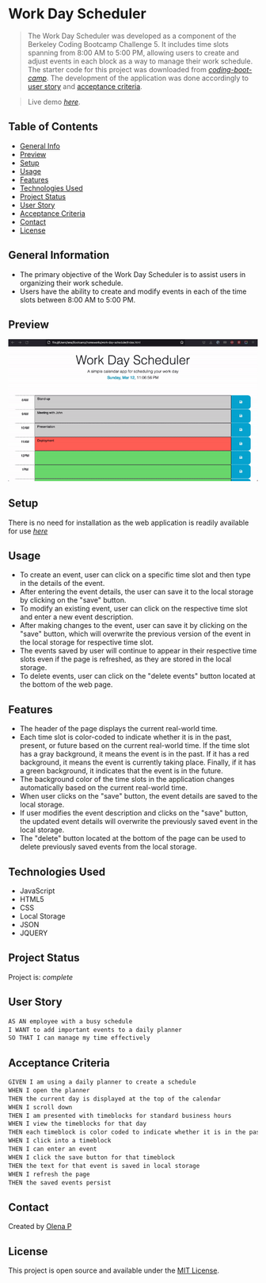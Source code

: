 # Work Day Scheduler
>The Work Day Scheduler was developed as a component of the Berkeley Coding Bootcamp Challenge 5. It includes time slots spanning from 8:00 AM to 5:00 PM, allowing users to create and adjust events in each block as a way to manage their work schedule. The starter code for this project was downloaded from [_coding-boot-camp_](https://github.com/coding-boot-camp/crispy-octo-meme). The development of the application was done accordingly to [user story](#user-tory) and [acceptance criteria](#acceptance-criteria).

> Live demo [_here_](https://userolena.github.io/work-day-scheduler/).

## Table of Contents
* [General Info](#general-information)
* [Preview](#preview)
* [Setup](#setup)
* [Usage](#usage)
* [Features](#features)
* [Technologies Used](#technologies-used)
* [Project Status](#project-status)
* [User Story](#user-tory)
* [Acceptance Criteria](#acceptance-criteria)
* [Contact](#contact)
* [License](#license)


## General Information
- The primary objective of the Work Day Scheduler is to assist users in organizing their work schedule.
- Users have the ability to create and modify events in each of the time slots between 8:00 AM to 5:00 PM.


## Preview
![Example screenshot](./assets/img/preview.gif)


## Setup
There is no need for installation as the web application is readily available for use [_here_](https://userolena.github.io/work-day-scheduler/)


## Usage
- To create an event, user can click on a specific time slot and then type in the details of the event.
- After entering the event details, the user can save it to the local storage by clicking on the "save" button.
- To modify an existing event, user can click on the respective time slot and enter a new event description.
- After making changes to the event, user can save it by clicking on the "save" button, which will overwrite the previous version of the event in the local storage for respective time slot.
- The events saved by user will continue to appear in their respective time slots even if the page is refreshed, as they are stored in the local storage.
- To delete events, user can click on the "delete events" button located at the bottom of the web page.

## Features
- The header of the page displays the current real-world time.
- Each time slot is color-coded to indicate whether it is in the past, present, or future based on the current real-world time. If the time slot has a gray background, it means the event is in the past. If it has a red background, it means the event is currently taking place. Finally, if it has a green background, it indicates that the event is in the future.
- The background color of the time slots in the application changes automatically based on the current real-world time.
- When user clicks on the "save" button, the event details are saved to the local storage.
- If user modifies the event description and clicks on the "save" button, the updated event details will overwrite the previously saved event in the local storage.
- The "delete" button located at the bottom of the page can be used to delete previously saved events from the local storage.


## Technologies Used
- JavaScript
- HTML5
- CSS
- Local Storage
- JSON
- JQUERY


## Project Status
Project is: _complete_ 


## User Story

```md
AS AN employee with a busy schedule
I WANT to add important events to a daily planner
SO THAT I can manage my time effectively
```


## Acceptance Criteria

```md
GIVEN I am using a daily planner to create a schedule
WHEN I open the planner
THEN the current day is displayed at the top of the calendar
WHEN I scroll down
THEN I am presented with timeblocks for standard business hours
WHEN I view the timeblocks for that day
THEN each timeblock is color coded to indicate whether it is in the past, present, or future
WHEN I click into a timeblock
THEN I can enter an event
WHEN I click the save button for that timeblock
THEN the text for that event is saved in local storage
WHEN I refresh the page
THEN the saved events persist
```


## Contact
Created by [Olena P](https://github.com/UserOlena) 


## License
This project is open source and available under the [MIT License](https://en.wikipedia.org/wiki/MIT_License).

